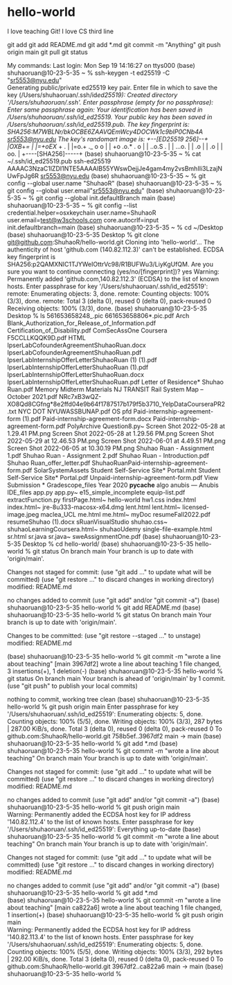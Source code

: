 # hello-world

I love teaching Git!
I love CS
third line

git add
git add README.md
git add \*.md
git commit -m "Anything"
git push origin main
git pull
git status

My commands:
Last login: Mon Sep 19 14:16:27 on ttys000
(base) shuhaoruan@10-23-5-35 ~ % ssh-keygen -t ed25519 -C "sr5553@nyu.edu"  
Generating public/private ed25519 key pair.
Enter file in which to save the key (/Users/shuhaoruan/.ssh/id*ed25519):
Created directory '/Users/shuhaoruan/.ssh'.
Enter passphrase (empty for no passphrase):
Enter same passphrase again:
Your identification has been saved in /Users/shuhaoruan/.ssh/id_ed25519.
Your public key has been saved in /Users/shuhaoruan/.ssh/id_ed25519.pub.
The key fingerprint is:
SHA256:M7WBLNr/bkOCBE6ZAAVQEmWcy4DOCWk1c9bIP0CNb4A sr5553@nyu.edu
The key's randomart image is:
+--[ED25519 256]--+
|OXB*+_= |
|=+oEX_ + . |
|=o.+ ._ o o |
| +o .o.\* . o |
| ..o.S . |
| ...o. |
| .o |
| .o |
| oo. |
+----[SHA256]-----+
(base) shuhaoruan@10-23-5-35 ~ % cat ~/.ssh/id_ed25519.pub
ssh-ed25519 AAAAC3NzaC1lZDI1NTE5AAAAIB55YWswDejjJe4gam4my2vsBmhIIi3LzajNUwFpJg6R sr5553@nyu.edu
(base) shuhaoruan@10-23-5-35 ~ % git config --global user.name "ShuhaoR"
(base) shuhaoruan@10-23-5-35 ~ % git config --global user.email"sr5553@nyu.edu"
(base) shuhaoruan@10-23-5-35 ~ % git config --global init.defaultBranch main
(base) shuhaoruan@10-23-5-35 ~ % git config --list
credential.helper=osxkeychain
user.name=ShuhaoR
user.email=test@w3schools.com
core.autocrlf=input
init.defaultbranch=main
(base) shuhaoruan@10-23-5-35 ~ % cd ~/Desktop
(base) shuhaoruan@10-23-5-35 Desktop % git clone git@github.com:ShuhaoR/hello-world.git
Cloning into 'hello-world'...
The authenticity of host 'github.com (140.82.112.3)' can't be established.
ECDSA key fingerprint is SHA256:p2QAMXNIC1TJYWeIOttrVc98/R1BUFWu3/LiyKgUfQM.
Are you sure you want to continue connecting (yes/no/[fingerprint])? yes
Warning: Permanently added 'github.com,140.82.112.3' (ECDSA) to the list of known hosts.
Enter passphrase for key '/Users/shuhaoruan/.ssh/id_ed25519':
remote: Enumerating objects: 3, done.
remote: Counting objects: 100% (3/3), done.
remote: Total 3 (delta 0), reused 0 (delta 0), pack-reused 0
Receiving objects: 100% (3/3), done.
(base) shuhaoruan@10-23-5-35 Desktop % ls
561653658248_.pic
661653658806*.pic.pdf
Arch
Blank_Authorization_for_Release_of_Information.pdf
Certification_of_Disability.pdf
ComSecAssOne
Coursera F5CCLLKQQK9D.pdf
HTML
IpserLabCofounderAgreementShuhaoRuan.docx
IpserLabCofounderAgreementShuhaoRuan.pdf
IpserLabInternshipOfferLetterShuhaoRuan (1) (1).pdf
IpserLabInternshipOfferLetterShuhaoRuan (1).pdf
IpserLabInternshipOfferLetterShuhaoRuan.docx
IpserLabInternshipOfferLetterShuhaoRuan.pdf
Letter of Residence* Shuhao Ruan.pdf
Memory
Midterm Materials
NJ TRANSIT Rail System Map – October 2021.pdf
NRc7xB3wQZ-XO8Qd8CGfng*8e2ffd04e9b64f1787517b179f5b3710_YelpDataCourseraPR2.txt
NYC DOT
NYUWASSBUNAP.pdf
OS pfd
Paid-internship-agreement-form (1).pdf
Paid-internship-agreement-form.docx
Paid-internship-agreement-form.pdf
PolyArchive
Question8.py~
Screen Shot 2022-05-28 at 1.29.41 PM.png
Screen Shot 2022-05-28 at 1.29.56 PM.png
Screen Shot 2022-05-29 at 12.46.53 PM.png
Screen Shot 2022-06-01 at 4.49.51 PM.png
Screen Shot 2022-06-05 at 10.30.19 PM.png
Shuhao Ruan - Assignment 1.pdf
Shuhao Ruan - Assignment 2.pdf
Shuhao Ruan - Introduction.pdf
Shuhao Ruan_offer_letter.pdf
ShuhaoRuanPaid-internship-agreement-form.pdf
SolarSystemAssets
Student Self-Service Site* Portal.mht
Student Self-Service Site* Portal.pdf
Unpaid-internship-agreement-form.pdf
View Submission * Gradescope_files
Year 2020
**pycache**
algo
anubis — Anubis IDE_files
app.py
app.py~
e15_simple_incomplete
equip-list.pdf
extractFunction.py
firstPage.html~
hello-world
hw1.css
index.html
index.html~
jre-8u333-macosx-x64.dmg
lent.html
lent.html~
licensed-image.jpeg
maclea_UCL
me.html
me.html~
myDoc
resumeFall2022.pdf
resumeShuhao (1).docx
sRuanVisualStudio
shuhao.css~
shuhaoLearningCoursera.html~
shuhaoUdemy
single-file-example.html
sr.html
sr.java
sr.java~
sweAssignmentOne.pdf
(base) shuhaoruan@10-23-5-35 Desktop % cd hello-world/
(base) shuhaoruan@10-23-5-35 hello-world % git status
On branch main
Your branch is up to date with 'origin/main'.

Changes not staged for commit:
(use "git add <file>..." to update what will be committed)
(use "git restore <file>..." to discard changes in working directory)
modified: README.md

no changes added to commit (use "git add" and/or "git commit -a")
(base) shuhaoruan@10-23-5-35 hello-world % git add README.md
(base) shuhaoruan@10-23-5-35 hello-world % git status
On branch main
Your branch is up to date with 'origin/main'.

Changes to be committed:
(use "git restore --staged <file>..." to unstage)
modified: README.md

(base) shuhaoruan@10-23-5-35 hello-world % git commit -m "wrote a line about teaching"
[main 3967df2] wrote a line about teaching
1 file changed, 3 insertions(+), 1 deletion(-)
(base) shuhaoruan@10-23-5-35 hello-world % git status
On branch main
Your branch is ahead of 'origin/main' by 1 commit.
(use "git push" to publish your local commits)

nothing to commit, working tree clean
(base) shuhaoruan@10-23-5-35 hello-world % git push origin main
Enter passphrase for key '/Users/shuhaoruan/.ssh/id_ed25519':
Enumerating objects: 5, done.
Counting objects: 100% (5/5), done.
Writing objects: 100% (3/3), 287 bytes | 287.00 KiB/s, done.
Total 3 (delta 0), reused 0 (delta 0), pack-reused 0
To github.com:ShuhaoR/hello-world.git
758b5ef..3967df2 main -> main
(base) shuhaoruan@10-23-5-35 hello-world % git add \*.md
(base) shuhaoruan@10-23-5-35 hello-world % git commit -m "wrote a line about teaching"
On branch main
Your branch is up to date with 'origin/main'.

Changes not staged for commit:
(use "git add <file>..." to update what will be committed)
(use "git restore <file>..." to discard changes in working directory)
modified: README.md

no changes added to commit (use "git add" and/or "git commit -a")
(base) shuhaoruan@10-23-5-35 hello-world % git push origin main  
Warning: Permanently added the ECDSA host key for IP address '140.82.112.4' to the list of known hosts.
Enter passphrase for key '/Users/shuhaoruan/.ssh/id_ed25519':
Everything up-to-date
(base) shuhaoruan@10-23-5-35 hello-world % git commit -m "wrote a line about teaching"
On branch main
Your branch is up to date with 'origin/main'.

Changes not staged for commit:
(use "git add <file>..." to update what will be committed)
(use "git restore <file>..." to discard changes in working directory)
modified: README.md

no changes added to commit (use "git add" and/or "git commit -a")
(base) shuhaoruan@10-23-5-35 hello-world % git add \*.md  
(base) shuhaoruan@10-23-5-35 hello-world % git commit -m "wrote a line about teaching"
[main ca822a6] wrote a line about teaching
1 file changed, 1 insertion(+)
(base) shuhaoruan@10-23-5-35 hello-world % git push origin main  
Warning: Permanently added the ECDSA host key for IP address '140.82.113.4' to the list of known hosts.
Enter passphrase for key '/Users/shuhaoruan/.ssh/id_ed25519':
Enumerating objects: 5, done.
Counting objects: 100% (5/5), done.
Writing objects: 100% (3/3), 292 bytes | 292.00 KiB/s, done.
Total 3 (delta 0), reused 0 (delta 0), pack-reused 0
To github.com:ShuhaoR/hello-world.git
3967df2..ca822a6 main -> main
(base) shuhaoruan@10-23-5-35 hello-world %
